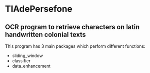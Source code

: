 # TIAdePersefone
## OCR program to retrieve characters on latin handwritten colonial texts

This program has 3 main packages which perform different functions: 
- sliding_window
- classifier
- data_enhancement
